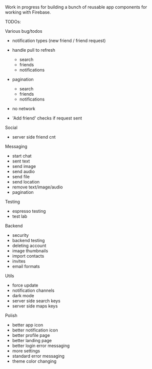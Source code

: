 Work in progress for building a bunch of reusable app components for working with Firebase.

TODOs:

Various bug/todos
- notification types (new friend / friend request)

- handle pull to refresh
    - search
    - friends
    - notifications

- pagination
    - search
    - friends
    - notifications

- no network
- 'Add friend' checks if request sent

Social
- server side friend cnt

Messaging
- start chat
- sent text
- send image
- send audio
- send file
- send location
- remove text/image/audio
- pagination

Testing
- espresso testing
- test lab

Backend
- security
- backend testing
- deleting account
- image thumbnails
- import contacts
- invites
- email formats

Utils
- force update
- notification channels
- dark mode
- server side search keys
- server side maps keys

Polish
- better app icon
- better notification icon
- better profile page
- better landing page
- better login error messaging
- more settings
- standard error messaging
- theme color changing